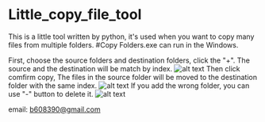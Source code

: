 # Little_copy_file_tool
This is a little tool written by python, it's used when you want to copy many files from multiple folders.
#Copy Folders.exe can run in the Windows.

First, choose the source folders and destination folders, click the "+".
The source and the destination will be match by index.
![alt text](https://github.com/brian220/Little_copy_file_tool/blob/master/Intro1.png)
Then click comfirm copy, The files in the source folder will be moved to the destination folder with the same index.
![alt text](https://github.com/brian220/Little_copy_file_tool/blob/master/Intro2.png)
If you add the wrong folder, you can use "-" button to delete it.
![alt text](https://github.com/brian220/Little_copy_file_tool/blob/master/Intro3.png)



email: b608390@gmail.com
